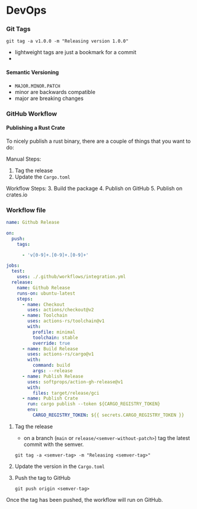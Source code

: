 # DevOps


### Git Tags
`git tag -a v1.0.0 -m "Releasing version 1.0.0"`
* lightweight tags are just a bookmark for a commit 
*  

#### Semantic Versioning
* `MAJOR.MINOR.PATCH`
* minor are backwards compatible 
* major are breaking changes 


### GitHub Workflow

#### Publishing a Rust Crate
To nicely publish a rust binary, there are a couple of things that you want to do:

Manual Steps:
1. Tag the release
2. Update the `Cargo.toml` 

Workflow Steps:
3. Build the package
4. Publish on GitHub
5. Publish on crates.io

### Workflow file
```yaml
name: Github Release

on:
  push:
    tags:

      - 'v[0-9]+.[0-9]+.[0-9]+'

jobs:
  test:
    uses: ./.github/workflows/integration.yml
  release:
    name: Github Release
    runs-on: ubuntu-latest
    steps:
      - name: Checkout
        uses: actions/checkout@v2
      - name: Toolchain
        uses: actions-rs/toolchain@v1
        with:
          profile: minimal
          toolchain: stable
          override: true
      - name: Build Release
        uses: actions-rs/cargo@v1
        with:
          command: build
          args: --release
      - name: Publish Release
        uses: softprops/action-gh-release@v1
        with:
          files: target/release/gci
      - name: Publish Crate
        run: cargo publish --token ${CARGO_REGISTRY_TOKEN}
        env:
          CARGO_REGISTRY_TOKEN: ${{ secrets.CARGO_REGISTRY_TOKEN }}

```

1. Tag the release 
   - on a branch (`main` or `release/<semver-without-patch>`) tag the latest commit with the semver.
   ```shell
   git tag -a <semver-tag> -m "Releasing <semver-tag>"
   ```

2. Update the version in the `Cargo.toml`

3. Push the tag to GitHub 
   ```shell
   git push origin <semver-tag> 
   ```
   
Once the tag has been pushed, the workflow will run on GitHub. 
